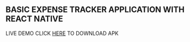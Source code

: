 ## BASIC EXPENSE TRACKER APPLICATION WITH REACT NATIVE

LIVE DEMO CLICK [HERE](https://www.mediafire.com/file/f2k3y92ax8t77j1/app-release.apk/file) TO DOWNLOAD APK
